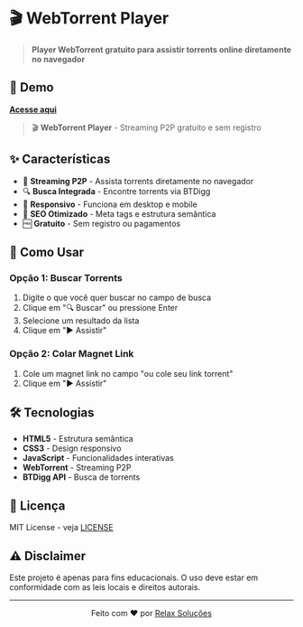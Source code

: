 # 🎬 WebTorrent Player

> **Player WebTorrent gratuito para assistir torrents online diretamente no navegador**

## 🚀 Demo

**[Acesse aqui](https://relaxsolucoes.github.io/webtorrent-player/)**

> 🎬 **WebTorrent Player** - Streaming P2P gratuito e sem registro

## ✨ Características

- 🚀 **Streaming P2P** - Assista torrents diretamente no navegador
- 🔍 **Busca Integrada** - Encontre torrents via BTDigg
- 📱 **Responsivo** - Funciona em desktop e mobile
- 🎯 **SEO Otimizado** - Meta tags e estrutura semântica
- 🆓 **Gratuito** - Sem registro ou pagamentos

## 🚀 Como Usar

### Opção 1: Buscar Torrents
1. Digite o que você quer buscar no campo de busca
2. Clique em "🔍 Buscar" ou pressione Enter
3. Selecione um resultado da lista
4. Clique em "▶️ Assistir"

### Opção 2: Colar Magnet Link
1. Cole um magnet link no campo "ou cole seu link torrent"
2. Clique em "▶️ Assistir"

## 🛠️ Tecnologias

- **HTML5** - Estrutura semântica
- **CSS3** - Design responsivo
- **JavaScript** - Funcionalidades interativas
- **WebTorrent** - Streaming P2P
- **BTDigg API** - Busca de torrents

## 📝 Licença

MIT License - veja [LICENSE](LICENSE)

## ⚠️ Disclaimer

Este projeto é apenas para fins educacionais. O uso deve estar em conformidade com as leis locais e direitos autorais.

---

<div align="center">
  <p>Feito com ❤️ por <a href="https://github.com/RelaxSolucoes">Relax Soluções</a></p>
</div>